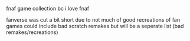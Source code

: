 fnaf game collection bc i love fnaf

fanverse was cut a bit short due to not much of good recreations of fan games
could include bad scratch remakes but will be a seperate list (bad remakes/recreations)
